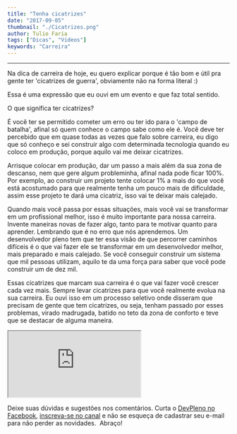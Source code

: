 ```yaml
---
title: "Tenha cicatrizes"
date: "2017-09-05"
thumbnail: "./Cicatrizes.png"
author: Tulio Faria
tags: ["Dicas", "Videos"]
keywords: "Carreira"
---
```

---

Na dica de carreira de hoje, eu quero explicar porque é tão bom e útil pra gente ter 'cicatrizes de guerra', obviamente não na forma literal :) 

Essa é uma expressão que eu ouvi em um evento e que faz total sentido. 

O que significa ter cicatrizes? 

É você ter se permitido cometer um erro ou ter ido para o 'campo de batalha', afinal só quem conhece o campo sabe como ele é. Você deve ter percebido que em quase todas as vezes que falo sobre carreira, eu digo que só conheço e sei construir algo com determinada tecnologia quando eu coloco em produção, porque aquilo vai me deixar cicatrizes. 

Arrisque colocar em produção, dar um passo a mais além da sua zona de descanso, nem que gere algum probleminha, afinal nada pode ficar 100%. Por exemplo, ao construir um projeto tente colocar 1% a mais do que você está acostumado para que realmente tenha um pouco mais de dificuldade, assim esse projeto te dará uma cicatriz, isso vai te deixar mais calejado. 

Quando mais você passa por essas situações, mais você vai se transformar em um profissional melhor, isso é muito importante para nossa carreira. Invente maneiras novas de fazer algo, tanto para te motivar quanto para aprender. Lembrando que é no erro que nós aprendemos. Um desenvolvedor pleno tem que ter essa visão de que percorrer caminhos difíceis é o que vai fazer ele se transformar em um desenvolvedor melhor, mais preparado e mais calejado. Se você conseguir construir um sistema que mil pessoas utilizam, aquilo te da uma força para saber que você pode construir um de dez mil. 

Essas cicatrizes que marcam sua carreira é o que vai fazer você crescer cada vez mais. Sempre levar cicatrizes para que você realmente evolua na sua carreira. Eu ouvi isso em um processo seletivo onde disseram que precisam de gente que tem cicatrizes, ou seja, tenham passado por esses problemas, virado madrugada, batido no teto da zona de conforto e teve que se destacar de alguma maneira. 

<div class="embed-responsive embed-responsive-16by9">
  <iframe class="embed-responsive-item" src="https://www.youtube.com/embed/4BNMXpyKFVg" allowfullscreen></iframe>
</div>

Deixe suas dúvidas e sugestões nos comentários. Curta o [DevPleno no Facebook](https://www.facebook.com/devpleno), [inscreva-se no canal](https://www.youtube.com/devplenocom) e não se esqueça de cadastrar seu e-mail para não perder as novidades.  Abraço!